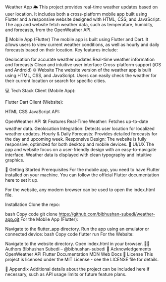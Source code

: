 Weather App 🌦️
This project provides real-time weather updates based on user location. It includes both a cross-platform mobile app built using Flutter and a responsive website designed with HTML, CSS, and JavaScript. The app and website fetch weather data, such as temperature, humidity, and forecasts, from the OpenWeather API.

📱 Mobile App (Flutter)
The mobile app is built using Flutter and Dart. It allows users to view current weather conditions, as well as hourly and daily forecasts based on their location. Key features include:

Geolocation for accurate weather updates
Real-time weather information and forecasts
Clean and intuitive user interface
Cross-platform support (iOS and Android)
🌐 Website
The website version of the weather app is built using HTML, CSS, and JavaScript. Users can easily check the weather for their current location or search for specific cities.

💻 Tech Stack
Client (Mobile App):

Flutter
Dart
Client (Website):

HTML
CSS
JavaScript
API:

OpenWeather API
🛠️ Features
Real-Time Weather: Fetches up-to-date weather data.
Geolocation Integration: Detects user location for localized weather updates.
Hourly & Daily Forecasts: Provides detailed forecasts for the day and upcoming week.
Responsive Design: The website is fully responsive, optimized for both desktop and mobile devices.
🎨 UI/UX
The app and website focus on a user-friendly design with an easy-to-navigate interface. Weather data is displayed with clean typography and intuitive graphics.

🚀 Getting Started
Prerequisites
For the mobile app, you need to have Flutter installed on your machine. You can follow the official Flutter documentation here to set it up.

For the website, any modern browser can be used to open the index.html file.

Installation
Clone the repo:

bash
Copy code
git clone https://github.com/bibhushan-subedi/weather-app.git
For the Mobile App (Flutter):

Navigate to the flutter_app directory.
Run the app using an emulator or connected device:
bash
Copy code
flutter run
For the Website:

Navigate to the website directory.
Open index.html in your browser.
🧑‍💻 Authors
Bibhushan Subedi – @bibhushan-subedi
🤝 Acknowledgements
OpenWeather API
Flutter Documentation
MDN Web Docs
📝 License
This project is licensed under the MIT License - see the LICENSE file for details.

📄 Appendix
Additional details about the project can be included here if necessary, such as API usage limits or future feature plans.
